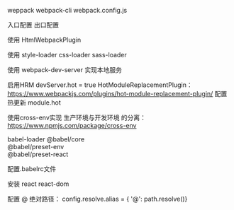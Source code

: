 weppack webpack-cli webpack.config.js

入口配置 出口配置

使用 HtmlWebpackPlugin

使用 style-loader css-loader sass-loader

使用 webpack-dev-server 实现本地服务

启用HRM devServer.hot = true HotModuleReplacementPlugin：https://www.webpackjs.com/plugins/hot-module-replacement-plugin/
配置热更新 module.hot

使用cross-env实现 生产环境与开发环境 的分离：https://www.npmjs.com/package/cross-env

babel-loader
@babel/core   
@babel/preset-env   
@babel/preset-react   

配置.babelrc文件

安装 react react-dom

配置 @ 绝对路径： config.resolve.alias = { '@': path.resolve()}
